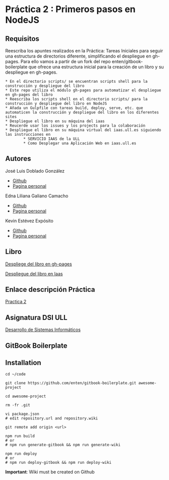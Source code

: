 # Práctica 2 : Primeros pasos en NodeJS



## Requisitos

Reescriba los apuntes realizados en la Práctica: Tareas Iniciales para seguir una estructura de directorios diferente, simplificando el despliegue en gh-pages.
Para ello vamos a partir de un fork del repo enten/gitbook-boilerplate que ofrece una estructura inicial para la creación de un libro y su despliegue en gh-pages.

    * En el directorio scripts/ se encuentran scripts shell para la construcción y despliegue del libro
    * Este repo utiliza el módulo gh-pages para automatizar el despliegue en gh-pages del libro
    * Reescriba los scripts shell en el directorio scripts/ para la construcción y despliegue del libro en NodeJS
    * Añada un Gulpfile con tareas build, deploy, serve, etc. que automaticen la construcción y despliegue del libro en los diferentes sites
    * Despliegue el libro en su máquina del iaas
    * Reucerde usar los issues y los projects para la colaboración
    * Despliegue el libro en su máquina virtual del iaas.ull.es siguiendo las instrucciones en
            * SERVICIO IAAS de la ULL
            * Como Desplegar una Aplicación Web en iaas.ull.es

## Autores

José Luis Doblado González  
* [Github](https://github.com/alu0100767001)
* [Pagina personal](https://alu0100767001.github.io/dsi-joseluis/)


Edna Liliana Galiano Camacho  
* [Github](https://github.com/ednagc)
* [Pagina personal](https://ednagc.github.io/edna-galiano/)

Kevin Estévez Expósito  
* [Github](https://github.com/alu0100821390)
* [Pagina personal](http://alu0100821390.github.io)


## Libro 

[Despliege del libro en gh-pages](https://ull-esit-dsi-1617.github.io/primeros-pasos-en-nodejs-edna-joseluis-kevin-35l2/)

[Despliegue del libro en Iaas](http://10.6.129.247:8080/)



## Enlace descripción Práctica

[Practica 2](https://casianorodriguezleon.gitbooks.io/ull-esit-1617/practicas/practicatareasiniciales2.html)

## Asignatura DSI ULL 

[Desarrollo de Sistemas Informáticos](https://campusvirtual.ull.es/1617/course/view.php?id=1136)


## GitBook Boilerplate

## Installation

```shell
cd ~/code

git clone https://github.com/enten/gitbook-boilerplate.git awesome-project

cd awesome-project

rm -fr .git

vi package.json
# edit repository.url and repository.wiki

git remote add origin <url>

npm run build
# or
# npm run generate-gitbook && npm run generate-wiki

npm run deploy
# or
# npm run deploy-gitbook && npm run deploy-wiki
```
__Important__: Wiki must be created on Github

